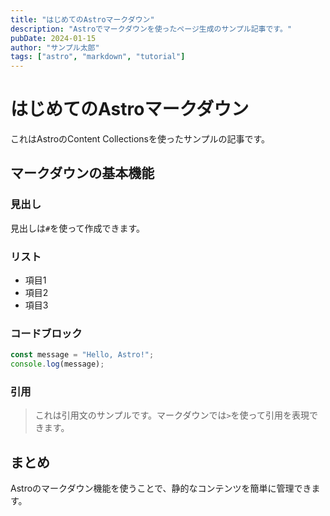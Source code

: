 ```yaml
---
title: "はじめてのAstroマークダウン"
description: "Astroでマークダウンを使ったページ生成のサンプル記事です。"
pubDate: 2024-01-15
author: "サンプル太郎"
tags: ["astro", "markdown", "tutorial"]
---
```


# はじめてのAstroマークダウン

これはAstroのContent Collectionsを使ったサンプルの記事です。

## マークダウンの基本機能

### 見出し

見出しは`#`を使って作成できます。

### リスト

- 項目1
- 項目2
- 項目3

### コードブロック

```javascript
const message = "Hello, Astro!";
console.log(message);
```

### 引用

> これは引用文のサンプルです。マークダウンでは`>`を使って引用を表現できます。

## まとめ

Astroのマークダウン機能を使うことで、静的なコンテンツを簡単に管理できます。